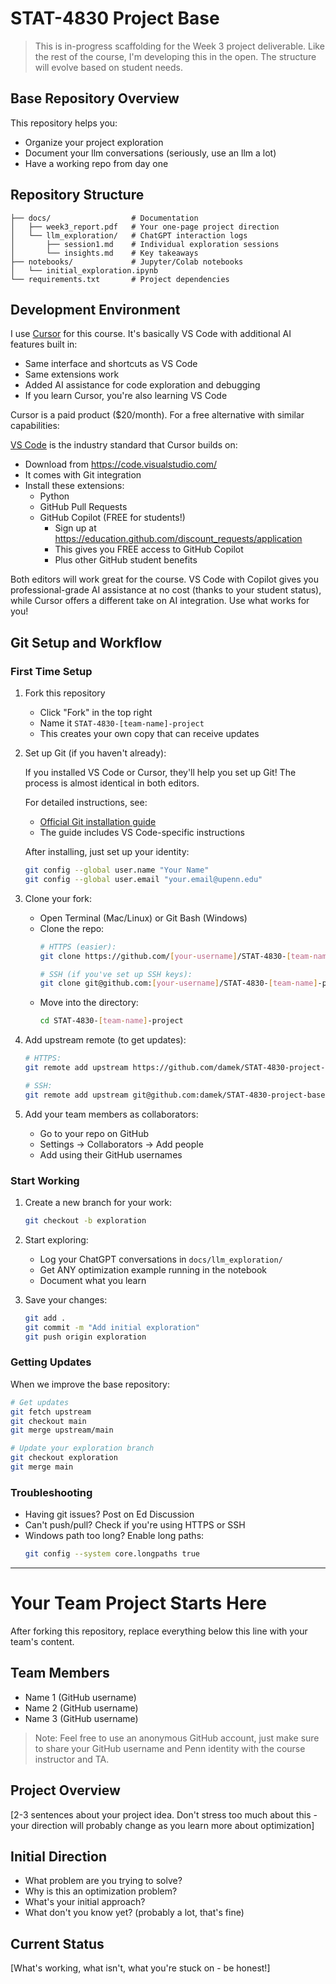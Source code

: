 # STAT-4830 Project Base

> This is in-progress scaffolding for the Week 3 project deliverable. Like the rest of the course, I'm developing this in the open. The structure will evolve based on student needs.

## Base Repository Overview
This repository helps you:
- Organize your project exploration
- Document your llm conversations (seriously, use an llm a lot)
- Have a working repo from day one

## Repository Structure
```
├── docs/                  # Documentation
│   ├── week3_report.pdf   # Your one-page project direction
│   └── llm_exploration/   # ChatGPT interaction logs
│       ├── session1.md    # Individual exploration sessions
│       └── insights.md    # Key takeaways
├── notebooks/             # Jupyter/Colab notebooks
│   └── initial_exploration.ipynb
└── requirements.txt       # Project dependencies
```

## Development Environment
I use [Cursor](https://cursor.sh/) for this course. It's basically VS Code with additional AI features built in:
- Same interface and shortcuts as VS Code
- Same extensions work
- Added AI assistance for code exploration and debugging
- If you learn Cursor, you're also learning VS Code

Cursor is a paid product ($20/month). For a free alternative with similar capabilities:

[VS Code](https://code.visualstudio.com/) is the industry standard that Cursor builds on:
- Download from https://code.visualstudio.com/
- It comes with Git integration
- Install these extensions:
  - Python
  - GitHub Pull Requests
  - GitHub Copilot (FREE for students!)
    - Sign up at https://education.github.com/discount_requests/application
    - This gives you FREE access to GitHub Copilot
    - Plus other GitHub student benefits

Both editors will work great for the course. VS Code with Copilot gives you professional-grade AI assistance at no cost (thanks to your student status), while Cursor offers a different take on AI integration. Use what works for you!

## Git Setup and Workflow

### First Time Setup
1. Fork this repository
   - Click "Fork" in the top right
   - Name it `STAT-4830-[team-name]-project`
   - This creates your own copy that can receive updates

2. Set up Git (if you haven't already):
   
   If you installed VS Code or Cursor, they'll help you set up Git! The process is almost identical in both editors.
   
   For detailed instructions, see:
   - [Official Git installation guide](https://github.com/git-guides/install-git)
   - The guide includes VS Code-specific instructions
   
   After installing, just set up your identity:
   ```bash
   git config --global user.name "Your Name"
   git config --global user.email "your.email@upenn.edu"
   ```

3. Clone your fork:
   - Open Terminal (Mac/Linux) or Git Bash (Windows)
   - Clone the repo:
     ```bash
     # HTTPS (easier):
     git clone https://github.com/[your-username]/STAT-4830-[team-name]-project.git

     # SSH (if you've set up SSH keys):
     git clone git@github.com:[your-username]/STAT-4830-[team-name]-project.git
     ```
   - Move into the directory:
     ```bash
     cd STAT-4830-[team-name]-project
     ```

4. Add upstream remote (to get updates):
   ```bash
   # HTTPS:
   git remote add upstream https://github.com/damek/STAT-4830-project-base.git

   # SSH:
   git remote add upstream git@github.com:damek/STAT-4830-project-base.git
   ```

5. Add your team members as collaborators:
   - Go to your repo on GitHub
   - Settings → Collaborators → Add people
   - Add using their GitHub usernames

### Start Working
1. Create a new branch for your work:
   ```bash
   git checkout -b exploration
   ```

2. Start exploring:
   - Log your ChatGPT conversations in `docs/llm_exploration/`
   - Get ANY optimization example running in the notebook
   - Document what you learn

3. Save your changes:
   ```bash
   git add .
   git commit -m "Add initial exploration"
   git push origin exploration
   ```

### Getting Updates
When we improve the base repository:
```bash
# Get updates
git fetch upstream
git checkout main
git merge upstream/main

# Update your exploration branch
git checkout exploration
git merge main
```

### Troubleshooting
- Having git issues? Post on Ed Discussion
- Can't push/pull? Check if you're using HTTPS or SSH
- Windows path too long? Enable long paths:
  ```bash
  git config --system core.longpaths true
  ```

---

# Your Team Project Starts Here
After forking this repository, replace everything below this line with your team's content.

## Team Members
- Name 1 (GitHub username)
- Name 2 (GitHub username)
- Name 3 (GitHub username)

> Note: Feel free to use an anonymous GitHub account, just make sure to share your GitHub username and Penn identity with the course instructor and TA.

## Project Overview
[2-3 sentences about your project idea. Don't stress too much about this - your direction will probably change as you learn more about optimization]

## Initial Direction
- What problem are you trying to solve?
- Why is this an optimization problem?
- What's your initial approach?
- What don't you know yet? (probably a lot, that's fine)

## Current Status
[What's working, what isn't, what you're stuck on - be honest!] 